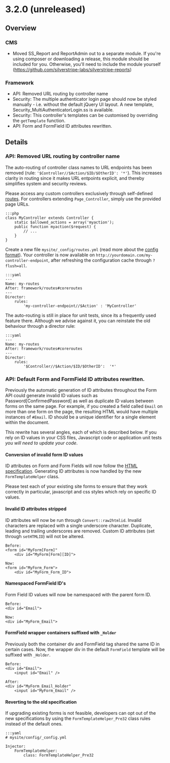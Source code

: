# 3.2.0 (unreleased)

## Overview

### CMS

 * Moved SS_Report and ReportAdmin out to a separate module. If you're using
composer or downloading a release, this module should be included for you.
Otherwise, you'll need to include the module yourself 
(https://github.com/silverstripe-labs/silverstripe-reports)

### Framework

 * API: Removed URL routing by controller name
 * Security: The multiple authenticator login page should now be styled manually - i.e. without the default jQuery UI layout. A new template, Security_MultiAuthenticatorLogin.ss is available.
 * Security: This controller's templates can be customised by overriding the `getTemplate` function.
 * API: Form and FormField ID attributes rewritten.

## Details

### API: Removed URL routing by controller name

The auto-routing of controller class names to URL endpoints
has been removed (rule: `'$Controller//$Action/$ID/$OtherID': '*'`).
This increases clarity in routing since it makes URL entpoints explicit,
and thereby simplifies system and security reviews.

Please access any custom controllers exclusively through self-defined
[routes](/reference/director). For controllers extending `Page_Controller`,
simply use the provided page URLs.

	:::php
	class MyController extends Controller {
		static $allowed_actions = array('myaction');
		public function myaction($request) {
			// ...
		}
	}

Create a new file `mysite/_config/routes.yml` 
(read more about the [config format](/topics/configuration)).
Your controller is now available on `http://yourdomain.com/my-controller-endpoint`,
after refreshing the configuration cache through `?flush=all`.

	:::yaml
	---
	Name: my-routes
	After: framework/routes#coreroutes
	---
	Director:
  		rules:
    		'my-controller-endpoint//$Action' : 'MyController'


The auto-routing is still in place for unit tests,
since its a frequently used feature there. Although we advise against it,
you can reinstate the old behaviour through a director rule:

	:::yaml
	---
	Name: my-routes
	After: framework/routes#coreroutes
	---
	Director:
  		rules:
    		'$Controller//$Action/$ID/$OtherID':  '*'

### API: Default Form and FormField ID attributes rewritten.

Previously the automatic generation of ID attributes throughout the Form API
could generate invalid ID values such as Password[ConfirmedPassword] as well
as duplicate ID values between forms on the same page. For example, if you
created a field called `Email` on more than one form on the page, the resulting
HTML would have multiple instances of `#Email`. ID should be a unique
identifier for a single element within the document.

This rewrite has several angles, each of which is described below. If you rely
on ID values in your CSS files, Javascript code or application unit tests *you
will need to update your code*.

#### Conversion of invalid form ID values

ID attributes on Form and Form Fields will now follow the
[HTML specification](http://www.w3.org/TR/REC-html40/types.html#type-cdata).
Generating ID attributes is now handled by the new `FormTemplateHelper` class.

Please test each of your existing site forms to ensure that they work
correctly in particular, javascript and css styles which rely on specific ID
values.

#### Invalid ID attributes stripped

ID attributes will now be run through `Convert::raw2htmlid`. Invalid characters
are replaced with a single underscore character. Duplicate, leading and trailing
underscores are removed. Custom ID attributes (set through `setHTMLID`) will not
be altered.

	Before:
	<form id="MyForm[Form]"
		<div id="MyForm[Form][ID]">

	Now:
	<form id="MyForm_Form">
		<div id="MyForm_Form_ID">

#### Namespaced FormField ID's

Form Field ID values will now be namespaced with the parent form ID.

	Before:
	<div id="Email">

	Now:
	<div id="MyForm_Email">

#### FormField wrapper containers suffixed with `_Holder`

Previously both the container div and FormField tag shared the same ID in
certain cases. Now, the wrapper div in the default `FormField` template will be
suffixed with `_Holder`.

	Before:
	<div id="Email">
		<input id="Email" />

	After:
	<div id="MyForm_Email_Holder"
		<input id="MyForm_Email" />

#### Reverting to the old specification

If upgrading existing forms is not feasible, developers can opt out of the new
specifications by using the `FormTemplateHelper_Pre32` class rules instead of
the default ones.

	:::yaml
	# mysite/config/_config.yml

	Injector:
		FormTemplateHelper:
			class: FormTemplateHelper_Pre32
